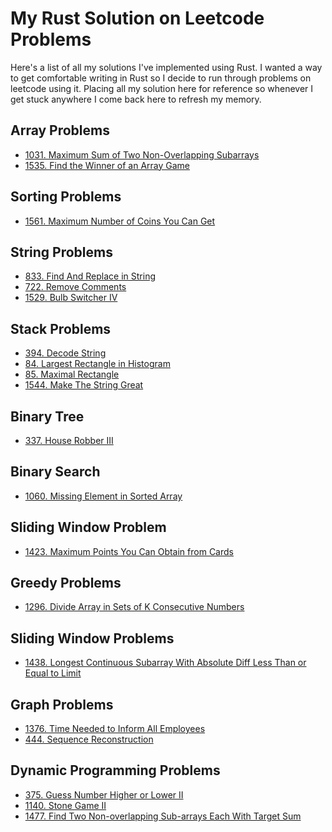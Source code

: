 # My Rust Solution on Leetcode Problems

Here's a list of all my solutions I've implemented using Rust. I wanted a way to get comfortable writing in Rust
so I decide to run through problems on leetcode using it. Placing all my solution here for reference so whenever I get
stuck anywhere I come back here to refresh my memory.

## Array Problems

- [1031. Maximum Sum of Two Non-Overlapping Subarrays](./MaximumSumofTwoNon-OverlappingSubarrays.md)
- [1535. Find the Winner of an Array Game](./find-the-winner-of-an-array-game.md)

## Sorting Problems

- [1561. Maximum Number of Coins You Can Get](./maximum-number-of-coins-you-can-get.md)

## String Problems

- [833. Find And Replace in String](./FindAndReplaceinString.md)
- [722. Remove Comments](./RemoveComments.md)
- [1529. Bulb Switcher IV](./bulb-switcher-iv.md)

## Stack Problems

- [394. Decode String](./DecodeString.md)
- [84. Largest Rectangle in Histogram](./LargestRectangleinHistogram.md)
- [85. Maximal Rectangle](./MaximalRectangle.md)
- [1544. Make The String Great](./make-the-string-great.md)

## Binary Tree

- [337. House Robber III](./house-robber-iii.md)

## Binary Search

- [1060. Missing Element in Sorted Array](./MissingElementinSortedArray.md)

## Sliding Window Problem

- [1423. Maximum Points You Can Obtain from Cards](./MaximumPointsYouCanObtainfromCards.md)

## Greedy Problems

- [1296. Divide Array in Sets of K Consecutive Numbers](./DivideArrayinSetsofKConsecutiveNumbers.md)

## Sliding Window Problems

- [1438. Longest Continuous Subarray With Absolute Diff Less Than or Equal to Limit](./LongestContinuousSubarrayWithAbsoluteDiffLessThanorEqualtoLimit.md)

## Graph Problems

- [1376. Time Needed to Inform All Employees](./TimeNeededtoInformAllEmployees.md)
- [444. Sequence Reconstruction](./sequence-reconstruction.md)

## Dynamic Programming Problems

- [375. Guess Number Higher or Lower II](./GuessNumberHigherorLowerII.md)
- [1140. Stone Game II](./StoneGameII.md)
- [1477. Find Two Non-overlapping Sub-arrays Each With Target Sum](./FindTwoNon-overlappingSub-arraysEachWithTargetSum.md)
